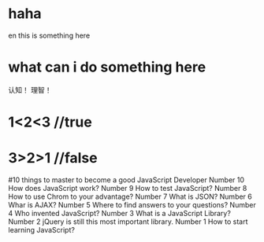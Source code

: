 # haha
en
this is something here
# what can i do something here
认知！
理智！
# 1<2<3 //true
# 3>2>1 //false
#10 things to master to become a good JavaScript Developer
Number 10 How does JavaScript work?
Number 9 How to test JavaScript?
Number 8 How to use Chrom to your advantage?
Number 7 What is JSON?
Number 6 Whar is AJAX?
Number 5 Where to find answers to your questions?
Number 4 Who invented JavaScript?
Number 3 What is a JavaScript Library?
Number 2 jQuery is still this most important library.
Number 1 How to start learning JavaScript?
